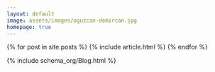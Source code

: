 ```yaml
---
layout: default
image: assets/images/oguzcan-demircan.jpg
homepage: true
---
```


{% for post in site.posts %}
{% include article.html %}
{% endfor %}

{% include schema_org/Blog.html %}
